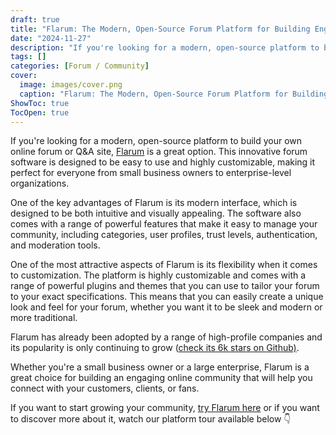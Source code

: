 ```yaml
---
draft: true
title: "Flarum: The Modern, Open-Source Forum Platform for Building Engaging Communities"
date: "2024-11-27"
description: "If you're looking for a modern, open-source platform to build your own online forum or Q&A site, Flarum is a great option. This innovative forum software is designed to be easy to use and highly customizable, making it perfect for everyone from small business owners to"
tags: []
categories: [Forum / Community]
cover:
  image: images/cover.png
  caption: "Flarum: The Modern, Open-Source Forum Platform for Building Engaging Communities"
ShowToc: true
TocOpen: true
---
```



If you're looking for a modern, open\-source platform to build your own online forum or Q\&A site, [Flarum](https://elest.io/open-source/flarum?ref=blog.elest.io) is a great option. This innovative forum software is designed to be easy to use and highly customizable, making it perfect for everyone from small business owners to enterprise\-level organizations.

One of the key advantages of Flarum is its modern interface, which is designed to be both intuitive and visually appealing. The software also comes with a range of powerful features that make it easy to manage your community, including categories, user profiles, trust levels, authentication, and moderation tools.

One of the most attractive aspects of Flarum is its flexibility when it comes to customization. The platform is highly customizable and comes with a range of powerful plugins and themes that you can use to tailor your forum to your exact specifications. This means that you can easily create a unique look and feel for your forum, whether you want it to be sleek and modern or more traditional.

Flarum has already been adopted by a range of high\-profile companies and its popularity is only continuing to grow ([check its 6k stars on Github)](https://github.com/flarum/framework?ref=blog.elest.io). 

Whether you're a small business owner or a large enterprise, Flarum is a great choice for building an engaging online community that will help you connect with your customers, clients, or fans.

If you want to start growing your community, [try Flarum here](https://elest.io/open-source/flarum?ref=blog.elest.io) or if you want to discover more about it, watch our platform tour available below 👇



